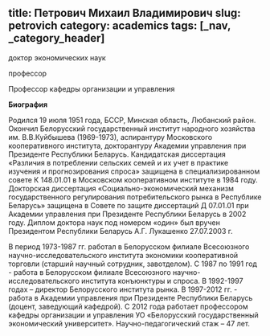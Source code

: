 title: Петрович Михаил Владимирович
slug: petrovich
category: academics
tags: [_nav, _category_header]
---

доктор экономических наук

профессор

Профессор кафедры организации и управления

__Биография__

Родился 19 июля 1951 года, БССР, Минская область, Любанский район. Окончил Белорусский государственный институт народного хозяйства им. В.В.Куйбышева (1969-1973), аспирантуру Московского кооперативного института, докторантуру Академии управления при Президенте Республики Беларусь. Кандидатская диссертация «Различия в потреблении сельских семей и их учет в практике изучения и прогнозирования спроса» защищена в специализированном совете К 148.01.01 в Московском кооперативном институте в 1984 году. Докторская диссертация «Социально-экономический механизм государственного регулирования потребительского рынка в Республике Беларусь» защищена в Совете по защите диссертаций Д 07.01.01 при Академии управления при Президенте Республики Беларусь в 2002 году. Диплом доктора наук под номером «один»  был вручен Президентом Республики Беларусь  А.Г. Лукашенко 27.07.2003 г.

В период 1973-1987 гг. работал в Белорусском филиале Всесоюзного научно-исследовательского института экономики кооперативной торговли (старший научный сотрудник, завотделом). С 1987 по 1991 год  - работа в Белорусском филиале Всесоюзного научно-исследовательского института конъюнктуры и спроса. В 1992-1997 годах – директор Белорусского института рынка. В 1997-2012 гг. -  работа в Академии управления при Президенте Республики Беларусь (доцент, заведующий кафедрой). С 2012 года работает профессором кафедры организации и управления УО «Белорусский государственный экономический университет». Научно-педагогический стаж – 47 лет.
